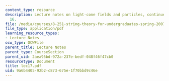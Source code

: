 ```yaml
---
content_type: resource
description: Lecture notes on light-cone fields and particles, continued from Lecture
  16.
file: /media/courses/8-251-string-theory-for-undergraduates-spring-2007/9a6b440592b2c873675e1f70bbd9c46e_lec17.pdf
file_type: application/pdf
learning_resource_types:
- Lecture Notes
ocw_type: OCWFile
parent_title: Lecture Notes
parent_type: CourseSection
parent_uid: 2aea95bd-972a-237e-bedf-048f46f47cb0
resourcetype: Document
title: lec17.pdf
uid: 9a6b4405-92b2-c873-675e-1f70bbd9c46e
---
```

